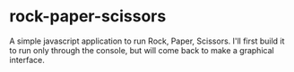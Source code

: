 # rock-paper-scissors
A simple javascript application to run Rock, Paper, Scissors.
I'll first build it to run only through the console, but will come back to make a graphical interface.